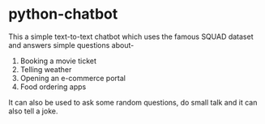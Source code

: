 # python-chatbot

This a simple text-to-text chatbot which uses the famous SQUAD dataset and answers simple questions about-

1. Booking a movie ticket
2. Telling weather
3. Opening an e-commerce portal
4. Food ordering apps

It can also be used to ask some random questions, do small talk and it can also tell a joke. 
